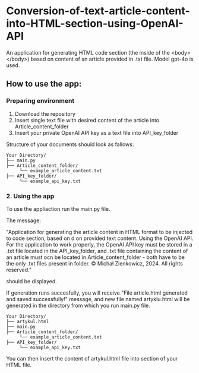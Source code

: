 # Conversion-of-text-article-content-into-HTML-section-using-OpenAI-API
An application for generating HTML code section (the inside of the &lt;body> &lt;/body>) based on content of an article provided in .txt file. Model gpt-4o is used.

## How to use the app:
### Preparing environment
1. Download the repository
2. Insert single text file with desired content of the article into Article_content_folder
3. Insert your private OpenAI API key as a text file into API_key_folder

Structure of your documents should look as fallows:
```
Your Directory/
├── main.py
├── Article_content_folder/
     └── example_article_content.txt
├── API_key_folder/
     └── example_api_key.txt
```
   
### 2. Using the app
To use the appliaction run the main.py file.

The message:

"Application for generating the article content in HTML format to be injected to <body></body> code section, based on d on provided text content. Using the OpenAI API. For the application to work properly, the OpenAI API key must be stored in a .txt file located in the API_key_folder, and .txt file containing the content of an article must ocn 
be located in Article_content_folder - both have to be the only .txt files present in folder. © Michał Zienkowicz, 2024. All rights reserved." 

should be displayed.

If generation runs succesfully, you will receive 
"File article.html generated and saved successfully!"
message, and new file named artyklu.html will be generated in the directory from which you run main.py file.
```
Your Directory/
├── artykul.html
├── main.py
├── Article_content_folder/
     └── example_article_content.txt
├── API_key_folder/
     └── example_api_key.txt
```
You can then insert the content of artykul.html file into <body> </body> section of your HTML file.

